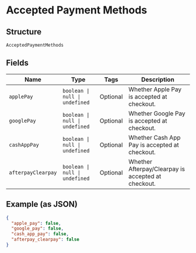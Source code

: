 
# Accepted Payment Methods

## Structure

`AcceptedPaymentMethods`

## Fields

| Name | Type | Tags | Description |
|  --- | --- | --- | --- |
| `applePay` | `boolean \| null \| undefined` | Optional | Whether Apple Pay is accepted at checkout. |
| `googlePay` | `boolean \| null \| undefined` | Optional | Whether Google Pay is accepted at checkout. |
| `cashAppPay` | `boolean \| null \| undefined` | Optional | Whether Cash App Pay is accepted at checkout. |
| `afterpayClearpay` | `boolean \| null \| undefined` | Optional | Whether Afterpay/Clearpay is accepted at checkout. |

## Example (as JSON)

```json
{
  "apple_pay": false,
  "google_pay": false,
  "cash_app_pay": false,
  "afterpay_clearpay": false
}
```

